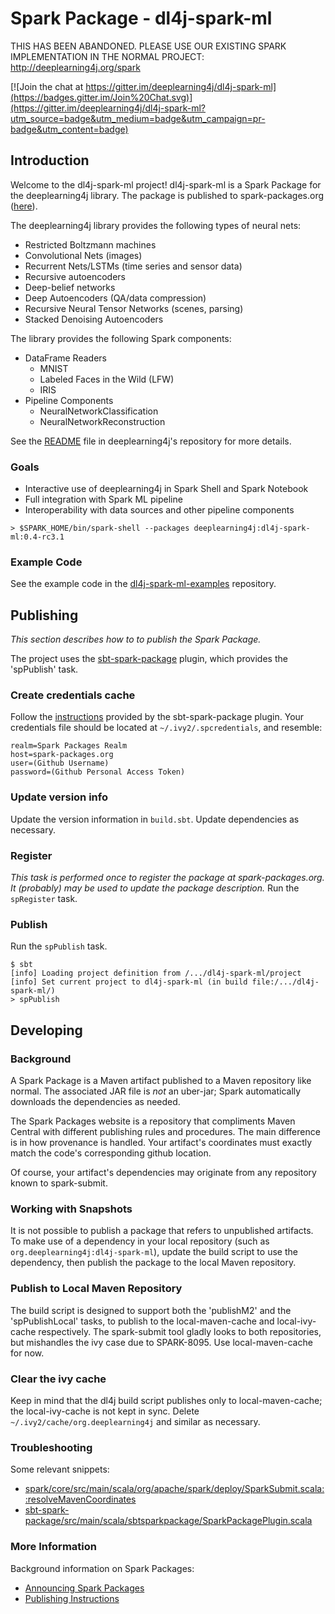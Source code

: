 # Spark Package - dl4j-spark-ml

THIS HAS BEEN ABANDONED. PLEASE USE OUR EXISTING SPARK IMPLEMENTATION IN THE NORMAL PROJECT:
http://deeplearning4j.org/spark

[![Join the chat at https://gitter.im/deeplearning4j/dl4j-spark-ml](https://badges.gitter.im/Join%20Chat.svg)](https://gitter.im/deeplearning4j/dl4j-spark-ml?utm_source=badge&utm_medium=badge&utm_campaign=pr-badge&utm_content=badge)

## Introduction
Welcome to the dl4j-spark-ml project!   dl4j-spark-ml is a Spark Package for the deeplearning4j library.  The package is published to spark-packages.org ([here](http://spark-packages.org/package/deeplearning4j/dl4j-spark-ml)).

The deeplearning4j library provides the following types of neural nets:
 - Restricted Boltzmann machines
 - Convolutional Nets (images)
 - Recurrent Nets/LSTMs (time series and sensor data)
 - Recursive autoencoders
 - Deep-belief networks
 - Deep Autoencoders (QA/data compression)
 - Recursive Neural Tensor Networks (scenes, parsing)
 - Stacked Denoising Autoencoders

The library provides the following Spark components:
 - DataFrame Readers
   - MNIST
   - Labeled Faces in the Wild (LFW)
   - IRIS
 - Pipeline Components
   - NeuralNetworkClassification
   - NeuralNetworkReconstruction

See the [README](https://github.com/deeplearning4j/deeplearning4j/blob/master/deeplearning4j-scaleout/spark/dl4j-spark-ml/README.md) file in deeplearning4j's repository for more details.

### Goals
- Interactive use of deeplearning4j in Spark Shell and Spark Notebook
- Full integration with Spark ML pipeline
- Interoperability with data sources and other pipeline components
```
> $SPARK_HOME/bin/spark-shell --packages deeplearning4j:dl4j-spark-ml:0.4-rc3.1
```

### Example Code
See the example code in the [dl4j-spark-ml-examples](https://github.com/deeplearning4j/dl4j-spark-ml-examples) repository.

## Publishing
_This section describes how to to publish the Spark Package._

The project uses the [sbt-spark-package](https://github.com/databricks/sbt-spark-package) plugin, which provides the 'spPublish' task.

### Create credentials cache
Follow the [instructions](https://github.com/databricks/sbt-spark-package/blob/master/README.md#registering-and-publishing-spark-packages) provided by the sbt-spark-package plugin.   Your credentials file should be located at `~/.ivy2/.spcredentials`, and resemble:
```
realm=Spark Packages Realm
host=spark-packages.org
user=(Github Username)
password=(Github Personal Access Token)
```

### Update version info
Update the version information in `build.sbt`.  Update dependencies as necessary.

### Register
_This task is performed once to register the package at spark-packages.org.   It (probably) may be used to update the package description._
Run the `spRegister` task.

### Publish
Run the `spPublish` task.
```
$ sbt
[info] Loading project definition from /.../dl4j-spark-ml/project
[info] Set current project to dl4j-spark-ml (in build file:/.../dl4j-spark-ml/)
> spPublish
```

## Developing
### Background
A Spark Package is a Maven artifact published to a Maven repository like normal.  The associated JAR file is *not* an uber-jar; Spark automatically downloads the dependencies as needed.

The Spark Packages website is a repository that compliments Maven Central with different publishing rules and procedures.  The main difference is in how provenance is handled.  Your artifact's coordinates must exactly match the code's corresponding github location.  

Of course, your artifact's dependencies may originate from any repository known to spark-submit.

### Working with Snapshots
It is not possible to publish a package that refers to unpublished artifacts.  To make use of a dependency in your local repository (such as `org.deeplearning4j:dl4j-spark-ml`), update the build script to use the dependency, then publish the package to the local Maven repository.

### Publish to Local Maven Repository
The build script is designed to support both the 'publishM2' and the 'spPublishLocal' tasks, to publish to the local-maven-cache and local-ivy-cache respectively.   The spark-submit tool gladly looks to both repositories, but mishandles the ivy case due to SPARK-8095.   Use local-maven-cache for now.

### Clear the ivy cache
Keep in mind that the dl4j build script publishes only to local-maven-cache; the local-ivy-cache is not kept in sync.  Delete `~/.ivy2/cache/org.deeplearning4j` and similar as necessary.

### Troubleshooting
Some relevant snippets:
- [spark/core/src/main/scala/org/apache/spark/deploy/SparkSubmit.scala::resolveMavenCoordinates](https://github.com/apache/spark/blob/branch-1.4/core/src/main/scala/org/apache/spark/deploy/SparkSubmit.scala#L914)
- [sbt-spark-package/src/main/scala/sbtsparkpackage/SparkPackagePlugin.scala](https://github.com/databricks/sbt-spark-package/blob/master/src/main/scala/sbtsparkpackage/SparkPackagePlugin.scala)

### More Information
Background information on Spark Packages:
- [Announcing Spark Packages](https://databricks.com/blog/2014/12/22/announcing-spark-packages.html)
- [Publishing Instructions](http://spark-packages.org/artifact-help)
